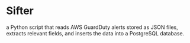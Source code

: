# Sifter
a Python script that reads AWS GuardDuty alerts stored as JSON files, extracts relevant fields, and inserts the data into a PostgreSQL database. 
